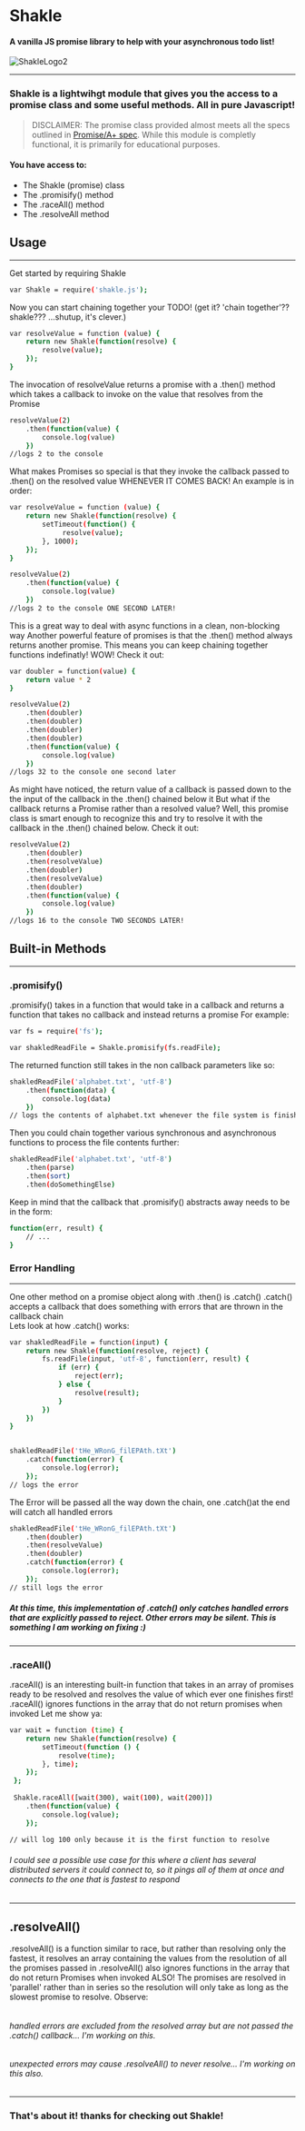# Shakle
#### A vanilla JS promise library to help with your asynchronous todo list!

![ShakleLogo2](https://raw.githubusercontent.com/dylanlrrb/Shakle/master/Shakle2.png)

---

### Shakle is a lightwihgt module that gives you the access to a promise class and some useful methods. All in pure Javascript!

> DISCLAIMER: The promise class provided almost meets all the specs outlined in [Promise/A+ spec](https://promisesaplus.com/). While this module is completly functional, it is primarily for educational purposes.

#### You have access to:
  - The Shakle (promise) class
  - The .promisify() method
  - The .raceAll() method
  - The .resolveAll method

## Usage
---

Get started by requiring Shakle
```sh
var Shakle = require('shakle.js');
```

Now you can start chaining together your TODO!
(get it? 'chain together'?? shakle??? ...shutup, it's clever.)
```sh
var resolveValue = function (value) {
    return new Shakle(function(resolve) {
        resolve(value);
    });
}
```
The invocation of resolveValue returns a promise with a .then() method which takes a callback to invoke on the value that resolves from the Promise
```sh
resolveValue(2)
    .then(function(value) {
        console.log(value)
    })
//logs 2 to the console
```
What makes Promises so special is that they invoke the callback passed to .then() on the resolved value WHENEVER IT COMES BACK!
An example is in order:
```sh
var resolveValue = function (value) {
    return new Shakle(function(resolve) {
        setTimeout(function() {
             resolve(value);
        }, 1000);
    });
}

resolveValue(2)
    .then(function(value) {
        console.log(value)
    })
//logs 2 to the console ONE SECOND LATER!
```

This is a great way to deal with async functions in a clean, non-blocking way
Another powerful feature of promises is that the .then() method always returns another promise. 
This means you can keep chaining together functions indefinatly! WOW!
Check it out:
```sh
var doubler = function(value) {
    return value * 2
}

resolveValue(2)
    .then(doubler)
    .then(doubler)
    .then(doubler)
    .then(doubler)
    .then(function(value) {
        console.log(value)
    })
//logs 32 to the console one second later
```
As might have noticed, the return value of a callback is passed down to the the input of the callback in the .then() chained below it
But what if the callback returns a Promise rather than a resolved value?
Well, this promise class is smart enough to recognize this and try to resolve it with the callback in the .then() chained below.
Check it out:
```sh
resolveValue(2)
    .then(doubler)
    .then(resolveValue)
    .then(doubler)
    .then(resolveValue)
    .then(doubler)
    .then(function(value) {
        console.log(value)
    })
//logs 16 to the console TWO SECONDS LATER!
```

## Built-in Methods
---
### .promisify()
.promisify() takes in a function that would take in a callback and returns a function that takes no callback and instead returns a promise
For example:
```sh
var fs = require('fs');

var shakledReadFile = Shakle.promisify(fs.readFile);
```
The returned function still takes in the non callback parameters like so:
```sh
shakledReadFile('alphabet.txt', 'utf-8')
    .then(function(data) {
        console.log(data)
    })
// logs the contents of alphabet.txt whenever the file system is finished being read
```
Then you could chain together various synchronous and asynchronous functions to process the file contents further:
```sh
shakledReadFile('alphabet.txt', 'utf-8')
    .then(parse)
    .then(sort)
    .then(doSomethingElse)
```
Keep in mind that the callback that .promisify() abstracts away needs to be in the form:
```sh
function(err, result) {
    // ...
}
```
### Error Handling
---
One other method on a promise object along with .then() is .catch()
.catch() accepts a callback that does something with errors that are thrown in the callback chain\
Lets look at how .catch() works:
```sh
var shakledReadFile = function(input) {
    return new Shakle(function(resolve, reject) {
        fs.readFile(input, 'utf-8', function(err, result) {
            if (err) {
                reject(err);
            } else {
                resolve(result);
            }
        })
    })
}


shakledReadFile('tHe_WRonG_filEPAth.tXt')
    .catch(function(error) {
        console.log(error);
    });
// logs the error 
```
The Error will be passed all the way down the chain, one .catch()at the end will catch all handled errors
```sh  
shakledReadFile('tHe_WRonG_filEPAth.tXt')
    .then(doubler)
    .then(resolveValue)
    .then(doubler)
    .catch(function(error) {
        console.log(error);
    });
// still logs the error 
```
##### At this time, this implementation of .catch() only catches handled errors that are explicitly passed to reject. Other errors may be silent. This is something I am working on fixing :)
---
### .raceAll()
.raceAll() is an interesting built-in function that takes in an array of promises ready to be resolved and resolves the value of which ever one finishes first!
.raceAll() ignores functions in the array that do not return promises when invoked
Let me show ya:
```sh
var wait = function (time) {
    return new Shakle(function(resolve) {
        setTimeout(function () {
            resolve(time);
        }, time);
    });
 };
 
 Shakle.raceAll([wait(300), wait(100), wait(200)])
    .then(function(value) {
        console.log(value);
    });

// will log 100 only because it is the first function to resolve
```

###### I could see a possible use case for this where a client has several distributed servers it could connect to, so it pings all of them at once and connects to the one that is fastest to respond
---
## .resolveAll()
.resolveAll() is a function similar to race, but rather than resolving only the fastest, it resolves an array containing the values from the resolution of all the promises passed in
.resolveAll() also ignores functions in the array that do not return Promises when invoked
ALSO! The promises are resolved in 'parallel' rather than in series so the resolution will only take as long as the slowest promise to resolve.
Observe:
```sh

```
###### handled errors are excluded from the resolved array but are not passed the .catch() callback... I'm working on this.
###### unexpected errors may cause .resolveAll() to never resolve... I'm working on this also.
---
### That's about it! thanks for checking out Shakle!




